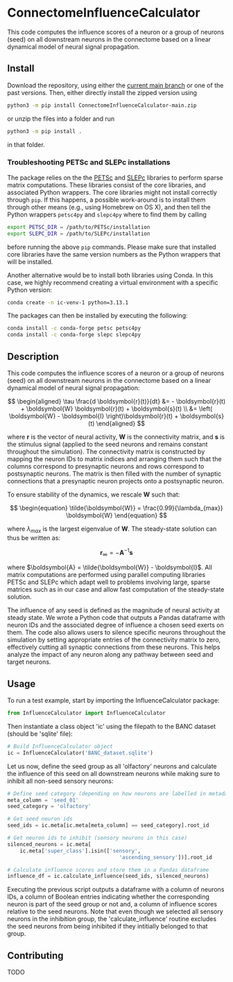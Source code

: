 # ConnectomeInfluenceCalculator

This code computes the influence scores of a neuron or a group of neurons (seed) on all downstream neurons in the connectome based on a linear dynamical model of neural signal propagation.

## Install

Download the repository, using either the [current main branch](https://github.com/DrugowitschLab/ConnectomeInfluenceCalculator/archive/refs/heads/main.zip) or one of the past versions. Then, either directly install the zipped version using
```sh
python3 -m pip install ConnectomeInfluenceCalculator-main.zip
```
or unzip the files into a folder and run
```sh
python3 -m pip install .
```
in that folder.

### Troubleshooting PETSc and SLEPc installations

The package relies on the the [PETSc](https://petsc.org/) and [SLEPc](https://slepc.upv.es) libraries to perform sparse matrix computations. These libraries consist of the core libraries, and associated Python wrappers. The core libraries might not install correctly through `pip`. If this happens, a possible work-around is to install them through other means (e.g., using Homebrew on OS X), and then tell the Python wrappers `petsc4py` and `slepc4py` where to find them by calling
```sh
export PETSC_DIR = /path/to/PETSc/installation
export SLEPC_DIR = /path/to/SLEPc/installation
```
before running the above `pip` commands. Please make sure that installed core libraries have the same version numbers as the Python wrappers that will be installed.

Another alternative would be to install both libraries using Conda. In this case, we highly recommend creating a virtual environment with a specific Python version:
```sh
conda create -n ic-venv-1 python=3.13.1
```
The packages can then be installed by executing the following:
```sh
conda install -c conda-forge petsc petsc4py
conda install -c conda-forge slepc slepc4py
```

## Description

This code computes the influence scores of a neuron or a group of neurons (seed) on all downstream neurons in the connectome based on a linear dynamical model of neural signal propagation: 

$$
\begin{aligned}
\tau \frac{d \boldsymbol{r}(t)}{dt} &= - \boldsymbol{r}(t) + \boldsymbol{W} \boldsymbol{r}(t) + \boldsymbol{s}(t) \\
&= \left( \boldsymbol{W} - \boldsymbol{I} \right)\boldsymbol{r}(t) + \boldsymbol{s}(t)
\end{aligned}
$$

where $\boldsymbol{r}$ is the vector of neural activity, $\boldsymbol{W}$ is the connectivity matrix, and $\boldsymbol{s}$ is the stimulus signal (applied to the seed neurons and remains constant throughout the simulation). The connectivity matrix is constructed by mapping the neuron IDs to matrix indices and arranging them such that the columns correspond to presynaptic neurons and rows correspond to postsynaptic neurons. The matrix is then filled with the number of synaptic connections that a presynaptic neuron projects onto a postsynaptic neuron.

To ensure stability of the dynamics, we rescale $\boldsymbol{W}$ such that:

$$
\begin{equation}
    \tilde{\boldsymbol{W}} = \frac{0.99}{\lambda_{max}} \boldsymbol{W}
\end{equation}
$$

where $\lambda_{max}$ is the largest eigenvalue of $\boldsymbol{W}$. The steady-state solution can thus be written as:

$$
\begin{equation}
    \boldsymbol{r}_{\infty} = -\boldsymbol{A}^{-1} \boldsymbol{s}
\end{equation}
$$

where $\boldsymbol{A} = \tilde{\boldsymbol{W}} - \boldsymbol{I}$. All matrix computations are performed using parallel computing libraries PETSc and SLEPc which adapt well to problems involving large, sparse matrices such as in our case and allow fast computation of the steady-state solution.

The influence of any seed is defined as the magnitude of neural activity at steady state. We wrote a Python code that outputs a Pandas dataframe with neuron IDs and the associated degree of influence a chosen seed exerts on them. The code also allows users to silence specific neurons throughout the simulation by setting appropriate entries of the connectivity matrix to zero, effectively cutting all synaptic connections from these neurons. This helps analyze the impact of any neuron along any pathway between seed and target neurons.

## Usage

To run a test example, start by importing the InfluenceCalculator package:

```python
from InfluenceCalculator import InfluenceCalculator
```
Then instantiate a class object 'ic' using the filepath to the BANC dataset (should be 'sqlite' file):
```python
# Build InfluenceCalculator object
ic = InfluenceCalculator('BANC_dataset.sqlite')
```

Let us now, define the seed group as all 'olfactory' neurons and calculate the influence of this seed on all downstream neurons while making sure to inhibit all non-seed sensory neurons:

```python
# Define seed category (depending on how neurons are labelled in metadata)
meta_column = 'seed_01'
seed_category = 'olfactory'

# Get seed neuron ids
seed_ids = ic.meta[ic.meta[meta_column] == seed_category].root_id 

# Get neuron ids to inhibit (sensory neurons in this case)
silenced_neurons = ic.meta[
    ic.meta['super_class'].isin(['sensory',
                                    'ascending_sensory'])].root_id

# Calculate influence scores and store them in a Pandas dataframe
influence_df = ic.calculate_influence(seed_ids, silenced_neurons)
```

Executing the previous script outputs a dataframe with a column of neurons IDs, a column of Boolean entries indicating whether the corresponding neuron is part of the seed group or not and, a column of influence scores relative to the seed neurons. Note that even though we selected all sensory neurons in the inhibition group, the 'calculate_influence' routine excludes the seed neurons from being inhibited if they intitially belonged to that group.


## Contributing

TODO

